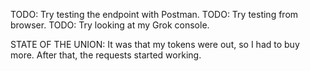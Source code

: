 TODO: Try testing the endpoint with Postman. 
TODO: Try testing from browser. 
TODO: Try looking at my Grok console. 

STATE OF THE UNION: 
It was that my tokens were out, so I had to buy more. After that, the requests started working. 